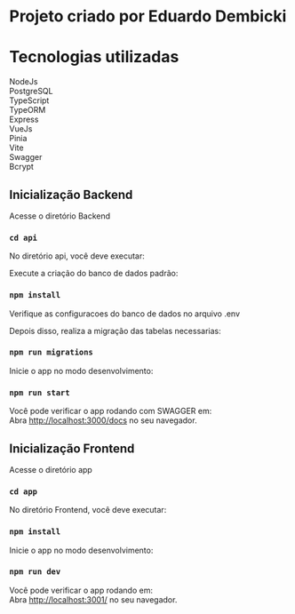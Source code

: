 # Projeto criado por Eduardo Dembicki

# Tecnologias utilizadas
NodeJs \
PostgreSQL \
TypeScript \
TypeORM \
Express \
VueJs \
Pinia \
Vite \
Swagger \
Bcrypt

## Inicialização Backend

Acesse o diretório Backend
### `cd api`

No diretório api, você deve executar:

Execute a criação do banco de dados padrão:
### `npm install`

Verifique as configuracoes do banco de dados no arquivo .env

Depois disso, realiza a migração das tabelas necessarias:
### `npm run migrations`

Inicie o app no modo desenvolvimento:
### `npm run start`

Você pode verificar o app rodando com SWAGGER em:\
Abra [http://localhost:3000/docs](http://localhost:3000/docs) no seu navegador.


## Inicialização Frontend

Acesse o diretório app
### `cd app`

No diretório Frontend, você deve executar:
### `npm install`

Inicie o app no modo desenvolvimento:
### `npm run dev`

Você pode verificar o app rodando em:\
Abra [http://localhost:3001/](http://localhost:3001/) no seu navegador.

